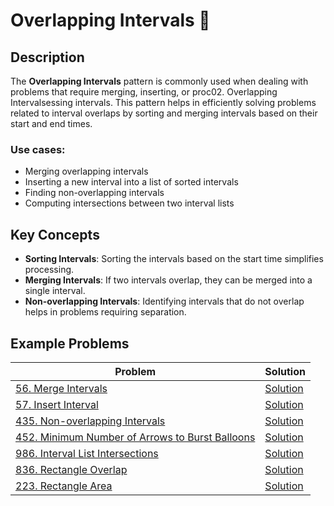 # Overlapping Intervals 📏

## Description
The **Overlapping Intervals** pattern is commonly used when dealing with problems that require merging, inserting, or proc02. Overlapping Intervalsessing intervals. This pattern helps in efficiently solving problems related to interval overlaps by sorting and merging intervals based on their start and end times.

### Use cases:
- Merging overlapping intervals
- Inserting a new interval into a list of sorted intervals
- Finding non-overlapping intervals
- Computing intersections between two interval lists

## Key Concepts
- **Sorting Intervals**: Sorting the intervals based on the start time simplifies processing.
- **Merging Intervals**: If two intervals overlap, they can be merged into a single interval.
- **Non-overlapping Intervals**: Identifying intervals that do not overlap helps in problems requiring separation.

## Example Problems

| **Problem** | **Solution** |
|------------|-------------|
| [56. Merge Intervals](https://leetcode.com/problems/merge-intervals/) | [Solution](https://github.com/yash-borkar/DSA-Patterns/blob/main/02.%20Overlapping%20Intervals/Merge_Intervals.cpp) |
| [57. Insert Interval](https://leetcode.com/problems/insert-interval/) | [Solution](https://github.com/yash-borkar/DSA-Patterns/blob/main/02.%20Overlapping%20Intervals/Insert_Interval.cpp) |
| [435. Non-overlapping Intervals](https://leetcode.com/problems/non-overlapping-intervals/) | [Solution](https://github.com/yash-borkar/DSA-Patterns/blob/main/02.%20Overlapping%20Intervals/Non_Overlapping_Intervals.cpp) |
| [452. Minimum Number of Arrows to Burst Balloons](https://leetcode.com/problems/minimum-number-of-arrows-to-burst-balloons/) | [Solution](https://github.com/yash-borkar/DSA-Patterns/blob/main/02.%20Overlapping%20Intervals/Minimum_Arrows_to_Burst_Balloons.cpp) |
| [986. Interval List Intersections](https://leetcode.com/problems/interval-list-intersections/) | [Solution](https://github.com/yash-borkar/DSA-Patterns/blob/main/02.%20Overlapping%20Intervals/Interval_List_Intersections.cpp) |
| [836. Rectangle Overlap](https://leetcode.com/problems/rectangle-overlap/) | [Solution](https://github.com/yash-borkar/DSA-Patterns/blob/main/02.%20Overlapping%20Intervals/Rectangle_Overlap.cpp) |
| [223. Rectangle Area](https://leetcode.com/problems/rectangle-area/) | [Solution](https://github.com/yash-borkar/DSA-Patterns/blob/main/02.%20Overlapping%20Intervals/Rectangle_Area.cpp) |


